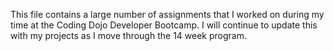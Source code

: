 This file contains a large number of assignments that I worked on during my time at the Coding Dojo Developer Bootcamp. I will continue to update this with my projects as I move through the 14 week program.